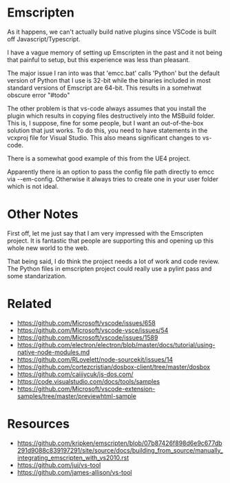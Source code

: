 # Emscripten

As it happens, we can't actually build native plugins since VSCode is built off Javascript/Typescript.

I have a vague memory of setting up Emscripten in the past and it not being that painful to setup, but this experience was less than pleasant. 

The major issue I ran into was that 'emcc.bat' calls 'Python' but the default version of Python that I use is 32-bit while the binaries included in most standard versions of Emscript are 64-bit. This results in a somehwat obscure error "#todo"

The other problem is that vs-code always assumes that you install the plugin which results in copying files destructively into the MSBuild folder. This is, I suppose, fine for some people, but I want an out-of-the-box solution that just works. To do this, you need to have <import> statements in the vcxproj file for Visual Studio. This also means significant changes to vs-code.

There is a somewhat good example of this from the UE4 project.

Apparently there is an option to pass the config file path directly to emcc via --em-config. Otherwise it always tries to create one in your user folder which is not ideal.

# Other Notes

First off, let me just say that I am very impressed with the Emscripten project. It is fantastic that people are supporting this and opening up this whole new world to the web.

That being said, I do think the project needs a lot of work and code review. The Python files in emscripten project could really use a pylint pass and some standarization.

# Related

* https://github.com/Microsoft/vscode/issues/658
* https://github.com/Microsoft/vscode-vsce/issues/54
* https://github.com/Microsoft/vscode/issues/1589
* https://github.com/electron/electron/blob/master/docs/tutorial/using-native-node-modules.md
* https://github.com/RLovelett/node-sourcekit/issues/14
* https://github.com/cortezcristian/dosbox-client/tree/master/dosbox
* https://github.com/caiiiycuk/js-dos.com/
* https://code.visualstudio.com/docs/tools/samples
* https://github.com/Microsoft/vscode-extension-samples/tree/master/previewhtml-sample

# Resources

* https://github.com/kripken/emscripten/blob/07b87426f898d6e9c677db291d9088c839197291/site/source/docs/building_from_source/manually_integrating_emscripten_with_vs2010.rst
* https://github.com/juj/vs-tool
* https://github.com/james-allison/vs-tool